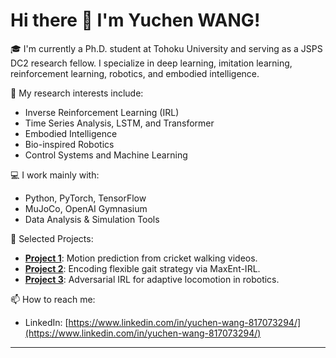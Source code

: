 
# Hi there 👋 I'm Yuchen WANG!

🎓 I'm currently a Ph.D. student at Tohoku University and serving as a JSPS DC2 research fellow. I specialize in deep learning, imitation learning, reinforcement learning, robotics, and embodied intelligence.

🔬 My research interests include:
- Inverse Reinforcement Learning (IRL)
- Time Series Analysis, LSTM, and Transformer
- Embodied Intelligence
- Bio-inspired Robotics
- Control Systems and Machine Learning

💻 I work mainly with:
- Python, PyTorch, TensorFlow
- MuJoCo, OpenAI Gymnasium
- Data Analysis & Simulation Tools

🚀 Selected Projects:
- [**Project 1**](https://github.com/wangyuchen0217/cricket-motion-prediction): Motion prediction from cricket walking videos.
- [**Project 2**](https://github.com/wangyuchen0217/gait-strategy-irl): Encoding flexible gait strategy via MaxEnt-IRL.
- [**Project 3**](https://github.com/wangyuchen0217/airl-insect-walking): Adversarial IRL for adaptive locomotion in robotics.

📫 How to reach me:
- LinkedIn: [https://www.linkedin.com/in/yuchen-wang-817073294/](https://www.linkedin.com/in/yuchen-wang-817073294/)

---


